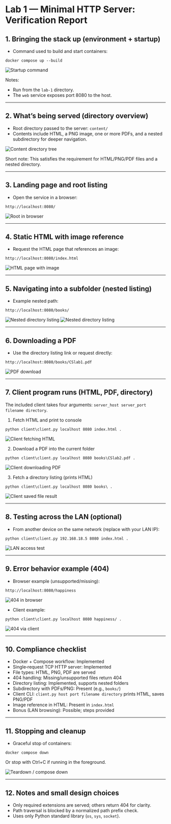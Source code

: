 # Lab 1 — Minimal HTTP Server: Verification Report


## 1. Bringing the stack up (environment + startup)
- Command used to build and start containers:

```
docker compose up --build
```

![Startup command](img/image1.png)

Notes:
- Run from the `lab-1` directory.
- The `web` service exposes port 8080 to the host.

---

## 2. What’s being served (directory overview)
- Root directory passed to the server: `content/`
- Contents include HTML, a PNG image, one or more PDFs, and a nested subdirectory for deeper navigation.

![Content directory tree](img/image2.png)

Short note: This satisfies the requirement for HTML/PNG/PDF files and a nested directory.

---

## 3. Landing page and root listing
- Open the service in a browser:

```
http://localhost:8080/
```

![Root in browser](img/image3.png)

---

## 4. Static HTML with image reference
- Request the HTML page that references an image:

```
http://localhost:8080/index.html
```

![HTML page with image](img/image4.png)

---

## 5. Navigating into a subfolder (nested listing)
- Example nested path:

```
http://localhost:8080/books/
```

![Nested directory listing](img/image5.png)
![Nested directory listing](img/image5-1.png)

---

## 6. Downloading a PDF
- Use the directory listing link or request directly:

```
http://localhost:8080/books/CSlab1.pdf
```

![PDF download](img/image6.png)

---

## 7. Client program runs (HTML, PDF, directory)
The included client takes four arguments: `server_host server_port filename directory`.

1) Fetch HTML and print to console

```
python client\client.py localhost 8080 index.html .
```

![Client fetching HTML](img/image7.png)

2) Download a PDF into the current folder

```
python client\client.py localhost 8080 books\CSlab2.pdf .
```

![Client downloading PDF](img/image7-1.png)


3) Fetch a directory listing (prints HTML)

```
python client\client.py localhost 8080 books\ .
```

![Client saved file result](img/image7-2.png)

---

## 8. Testing across the LAN (optional)
- From another device on the same network (replace with your LAN IP):

```
python client\client.py 192.168.18.5 8080 index.html .
```

![LAN access test](img/image8.png)

---

## 9. Error behavior example (404)
- Browser example (unsupported/missing):

```
http://localhost:8080/happiness
```

![404 in browser](img/image9.png)

- Client example:

```
python client\client.py localhost 8080 happiness/ .
```

![404 via client](img/image9-1.png)

---

## 10. Compliance checklist
- Docker + Compose workflow: Implemented
- Single‑request TCP HTTP server: Implemented
- File types: HTML, PNG, PDF are served
- 404 handling: Missing/unsupported files return 404
- Directory listing: Implemented, supports nested folders
- Subdirectory with PDFs/PNG: Present (e.g., `books/`)
- Client CLI: `client.py host port filename directory` prints HTML, saves PNG/PDF
- Image reference in HTML: Present in `index.html`
- Bonus (LAN browsing): Possible; steps provided

---

## 11. Stopping and cleanup
- Graceful stop of containers:

```
docker compose down
```

Or stop with Ctrl+C if running in the foreground.

![Teardown / compose down](img/image11.png)

---

## 12. Notes and small design choices
- Only required extensions are served; others return 404 for clarity.
- Path traversal is blocked by a normalized path prefix check.
- Uses only Python standard library (`os`, `sys`, `socket`).

